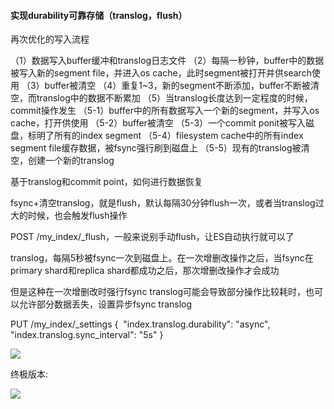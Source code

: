 #### 实现durability可靠存储（translog，flush）

再次优化的写入流程

（1）数据写入buffer缓冲和translog日志文件
（2）每隔一秒钟，buffer中的数据被写入新的segment file，并进入os cache，此时segment被打开并供search使用
（3）buffer被清空
（4）重复1~3，新的segment不断添加，buffer不断被清空，而translog中的数据不断累加
（5）当translog长度达到一定程度的时候，commit操作发生
  （5-1）buffer中的所有数据写入一个新的segment，并写入os cache，打开供使用
  （5-2）buffer被清空
  （5-3）一个commit ponit被写入磁盘，标明了所有的index segment
  （5-4）filesystem cache中的所有index segment file缓存数据，被fsync强行刷到磁盘上
  （5-5）现有的translog被清空，创建一个新的translog

基于translog和commit point，如何进行数据恢复

fsync+清空translog，就是flush，默认每隔30分钟flush一次，或者当translog过大的时候，也会触发flush操作

POST /my_index/_flush，一般来说别手动flush，让ES自动执行就可以了

translog，每隔5秒被fsync一次到磁盘上。在一次增删改操作之后，当fsync在primary shard和replica shard都成功之后，那次增删改操作才会成功

但是这种在一次增删改时强行fsync translog可能会导致部分操作比较耗时，也可以允许部分数据丢失，设置异步fsync translog

PUT /my_index/_settings
{
​    "index.translog.durability": "async",
​    "index.translog.sync_interval": "5s"
}



![](https://guanyuoss.oss-cn-qingdao.aliyuncs.com/prod/work_order/fdnQ4UZNY3M.png)

终极版本:

![](https://guanyuoss.oss-cn-qingdao.aliyuncs.com/prod/work_order/ITIUgWavU08.png)

